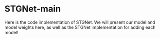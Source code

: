 # STGNet-main
Here is the code implementation of STGNet. We will present our model and model weights here, as well as the STGNet implementation for adding each model!
